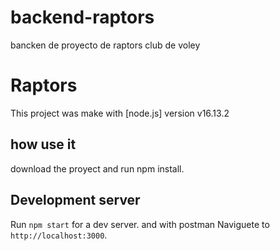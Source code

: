 # backend-raptors
bancken de proyecto de raptors club de voley

# Raptors

This project was make  with [node.js] version v16.13.2
## how use it

download the proyect and  run npm install.


## Development server

Run `npm start` for a dev server. and with postman  Naviguete to `http://localhost:3000`.
 
